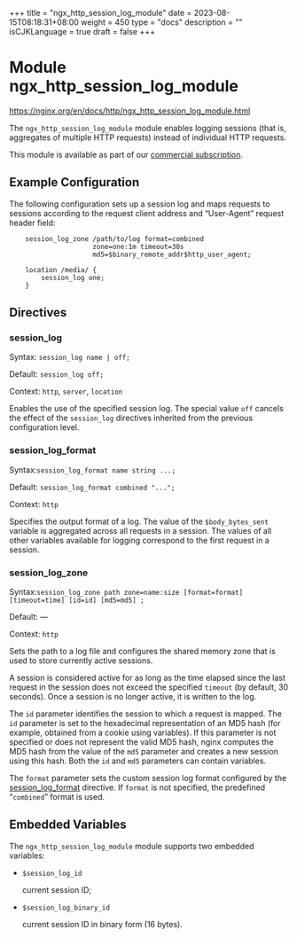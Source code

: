 +++
title = "ngx_http_session_log_module"
date = 2023-08-15T08:18:31+08:00
weight = 450
type = "docs"
description = ""
isCJKLanguage = true
draft = false
+++

# Module ngx_http_session_log_module

https://nginx.org/en/docs/http/ngx_http_session_log_module.html



The `ngx_http_session_log_module` module enables logging sessions (that is, aggregates of multiple HTTP requests) instead of individual HTTP requests.



This module is available as part of our [commercial subscription](http://nginx.com/products/).





## Example Configuration

The following configuration sets up a session log and maps requests to sessions according to the request client address and “User-Agent” request header field:

```
    session_log_zone /path/to/log format=combined
                     zone=one:1m timeout=30s
                     md5=$binary_remote_addr$http_user_agent;

    location /media/ {
        session_log one;
    }
```





## Directives



### session_log

  Syntax:  `session_log name | off;`

  Default: `session_log off;`

  Context: `http`, `server`, `location`


Enables the use of the specified session log. The special value `off` cancels the effect of the `session_log` directives inherited from the previous configuration level.



### session_log_format

  Syntax:`session_log_format name string ...;`

  Default: `session_log_format combined "...";`

  Context: `http`


Specifies the output format of a log. The value of the `$body_bytes_sent` variable is aggregated across all requests in a session. The values of all other variables available for logging correspond to the first request in a session.



### session_log_zone

  Syntax:`session_log_zone path zone=name:size [format=format] [timeout=time] [id=id] [md5=md5] ;`

  Default: —

  Context: `http`


Sets the path to a log file and configures the shared memory zone that is used to store currently active sessions.

A session is considered active for as long as the time elapsed since the last request in the session does not exceed the specified `timeout` (by default, 30 seconds). Once a session is no longer active, it is written to the log.

The `id` parameter identifies the session to which a request is mapped. The `id` parameter is set to the hexadecimal representation of an MD5 hash (for example, obtained from a cookie using variables). If this parameter is not specified or does not represent the valid MD5 hash, nginx computes the MD5 hash from the value of the `md5` parameter and creates a new session using this hash. Both the `id` and `md5` parameters can contain variables.

The `format` parameter sets the custom session log format configured by the [session_log_format](https://nginx.org/en/docs/http/ngx_http_session_log_module.html#session_log_format) directive. If `format` is not specified, the predefined “`combined`” format is used.



## Embedded Variables

The `ngx_http_session_log_module` module supports two embedded variables:

- `$session_log_id`

  current session ID;

- `$session_log_binary_id`

  current session ID in binary form (16 bytes).
